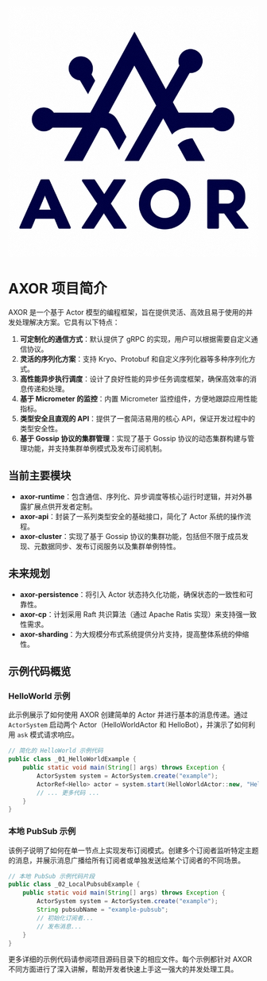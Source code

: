 ![icon.png](docs/images/icon.png)

# AXOR 项目简介

AXOR 是一个基于 Actor 模型的编程框架，旨在提供灵活、高效且易于使用的并发处理解决方案。它具有以下特点：

1. **可定制化的通信方式**：默认提供了 gRPC 的实现，用户可以根据需要自定义通信协议。
2. **灵活的序列化方案**：支持 Kryo、Protobuf 和自定义序列化器等多种序列化方式。
3. **高性能异步执行调度**：设计了良好性能的异步任务调度框架，确保高效率的消息传递和处理。
4. **基于 Micrometer 的监控**：内置 Micrometer 监控组件，方便地跟踪应用性能指标。
5. **类型安全且直观的 API**：提供了一套简洁易用的核心 API，保证开发过程中的类型安全性。
6. **基于 Gossip 协议的集群管理**：实现了基于 Gossip 协议的动态集群构建与管理功能，并支持集群单例模式及发布订阅机制。

## 当前主要模块

- **axor-runtime**：包含通信、序列化、异步调度等核心运行时逻辑，并对外暴露扩展点供开发者定制。
- **axor-api**：封装了一系列类型安全的基础接口，简化了 Actor 系统的操作流程。
- **axor-cluster**：实现了基于 Gossip 协议的集群功能，包括但不限于成员发现、元数据同步、发布订阅服务以及集群单例特性。

## 未来规划

- **axor-persistence**：将引入 Actor 状态持久化功能，确保状态的一致性和可靠性。
- **axor-cp**：计划采用 Raft 共识算法（通过 Apache Ratis 实现）来支持强一致性需求。
- **axor-sharding**：为大规模分布式系统提供分片支持，提高整体系统的伸缩性。

## 示例代码概览

### HelloWorld 示例
此示例展示了如何使用 AXOR 创建简单的 Actor 并进行基本的消息传递。通过 `ActorSystem` 启动两个 Actor（HelloWorldActor 和 HelloBot），并演示了如何利用 `ask` 模式请求响应。

```java
// 简化的 HelloWorld 示例代码
public class _01_HelloWorldExample {
    public static void main(String[] args) throws Exception {
        ActorSystem system = ActorSystem.create("example");
        ActorRef<Hello> actor = system.start(HelloWorldActor::new, "HelloWorld");
        // ... 更多代码 ...
    }
}
```

### 本地 PubSub 示例
该例子说明了如何在单一节点上实现发布订阅模式。创建多个订阅者监听特定主题的消息，并展示消息广播给所有订阅者或单独发送给某个订阅者的不同场景。

```java
// 本地 PubSub 示例代码片段
public class _02_LocalPubsubExample {
    public static void main(String[] args) throws Exception {
        ActorSystem system = ActorSystem.create("example");
        String pubsubName = "example-pubsub";
        // 初始化订阅者...
        // 发布消息...
    }
}
```

更多详细的示例代码请参阅项目源码目录下的相应文件。每个示例都针对 AXOR 不同方面进行了深入讲解，帮助开发者快速上手这一强大的并发处理工具。
